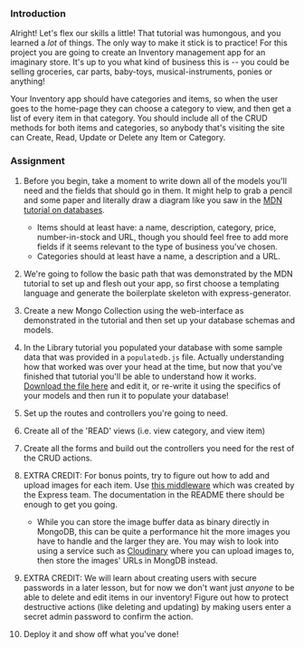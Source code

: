 ### Introduction
Alright! Let's flex our skills a little! That tutorial was humongous, and you learned a _lot_ of things. The only way to make it stick is to practice! For this project you are going to create an Inventory management app for an imaginary store. It's up to you what kind of business this is -- you could be selling groceries, car parts, baby-toys, musical-instruments, ponies or anything!

Your Inventory app should have categories and items, so when the user goes to the home-page they can choose a category to view, and then get a list of every item in that category. You should include all of the CRUD methods for both items and categories, so anybody that's visiting the site can Create, Read, Update or Delete any Item or Category.

### Assignment

<div class="lesson-content__panel" markdown="1">

1. Before you begin, take a moment to write down all of the models you'll need and the fields that should go in them. It might help to grab a pencil and some paper and literally draw a diagram like you saw in the [MDN tutorial on databases](https://developer.mozilla.org/en-US/docs/Learn/Server-side/Express_Nodejs/mongoose#Designing_the_LocalLibrary_models).

    - Items should at least have: a name, description, category, price, number-in-stock and URL, though you should feel free to add more fields if it seems relevant to the type of business you've chosen.
    - Categories should at least have a name, a description and a URL.

2. We're going to follow the basic path that was demonstrated by the MDN tutorial to set up and flesh out your app, so first choose a templating language and generate the boilerplate skeleton with express-generator.
3. Create a new Mongo Collection using the web-interface as demonstrated in the tutorial and then set up your database schemas and models.
4. In the Library tutorial you populated your database with some sample data that was provided in a `populatedb.js` file. Actually understanding how that worked was over your head at the time, but now that you've finished that tutorial you'll be able to understand how it works. [Download the file here](https://raw.githubusercontent.com/hamishwillee/express-locallibrary-tutorial/master/populatedb.js) and edit it, or re-write it using the specifics of your models and then run it to populate your database!
5. Set up the routes and controllers you're going to need.
6. Create all of the 'READ' views (i.e. view category, and view item)
7. Create all the forms and build out the controllers you need for the rest of the CRUD actions.
8. EXTRA CREDIT: For bonus points, try to figure out how to add and upload images for each item. Use [this middleware](https://github.com/expressjs/multer) which was created by the Express team. The documentation in the README there should be enough to get you going.
   - While you can store the image buffer data as binary directly in MongoDB, this can be quite a performance hit the more images you have to handle and the larger they are. You may wish to look into using a service such as [Cloudinary](https://cloudinary.com/documentation/node_integration) where you can upload images to, then store the images' URLs in MongDB instead.
9. EXTRA CREDIT: We will learn about creating users with secure passwords in a later lesson, but for now we don't want just _anyone_ to be able to delete and edit items in our inventory! Figure out how to protect destructive actions (like deleting and updating) by making users enter a secret admin password to confirm the action.
10. Deploy it and show off what you've done!

</div>
